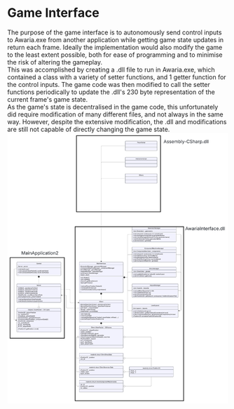 # Game Interface
The purpose of the game interface is to autonomously send control inputs to Awaria.exe from another application while getting game state updates in return each frame.
Ideally the implementation would also modify the game to the least extent possible, both for ease of programming and to minimise the risk of altering the gameplay. </br>
This was accomplished by creating a .dll file to run in Awaria.exe, which contained a class with a variety of setter functions, and 1 getter function for the control inputs.
The game code was then modified to call the setter functions periodically to update the .dll's 230 byte representation of the current frame's game state. </br>
As the game's state is decentralised in the game code, this unfortunately did require modification of many different files, and not always in the same way.
However, despite the extensive modification, the .dll and modifications are still not capable of directly changing the game state.
![](Interface_Diagram.jpeg)
